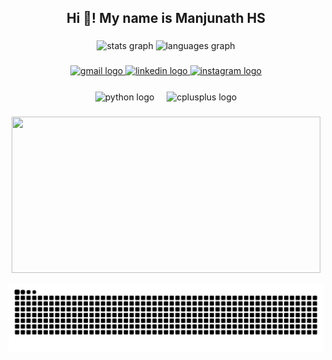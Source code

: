 <!-- Introduction section -->
<h2 align="center">Hi 👋! My name is Manjunath HS</h2>

###

<!-- Profile stats cards section -->
<div align="center">
  <!-- First profile stats card -->
  <img src="https://github-readme-stats.vercel.app/api?username=Manjunathhs-0003&hide_title=false&hide_rank=false&show_icons=true&include_all_commits=true&count_private=true&disable_animations=false&theme=dracula&locale=en&hide_border=false" height="150" alt="stats graph"  />
  
<!-- Second profile stats card -->
<img src="https://github-readme-stats.vercel.app/api/top-langs?username=Manjunathhs-0003&locale=en&hide_title=false&layout=compact&card_width=48%&langs_count=5&theme=dracula&hide_border=false" height="150" alt="languages graph"  />

</div>

###

<!-- Contact section -->
<div align="center">
  <!-- Gmail logo with mailto link -->
  <a href="mailto:hsmanjunathhsmanjunath@gmail.com" target="_blank">
    <img src="https://img.shields.io/static/v1?message=Gmail&logo=gmail&label=&color=D14836&logoColor=white&labelColor=&style=for-the-badge" height="35" alt="gmail logo" />
  </a>
  
  <!-- LinkedIn logo with LinkedIn profile link -->
  <a href="https://www.linkedin.com/in/manjunath-hs003" target="_blank">
    <img src="https://img.shields.io/static/v1?message=LinkedIn&logo=linkedin&label=&color=0077B5&logoColor=white&labelColor=&style=for-the-badge" height="35" alt="linkedin logo" />
  </a>
  
  <!-- Instagram logo with Instagram profile link -->
  <a href="https://www.instagram.com/_manjunathhs?igsh=MWJvenZmNDBsanN6OQ==" target="_blank">
    <img src="https://img.shields.io/static/v1?message=Instagram&logo=instagram&label=&color=E4405F&logoColor=white&labelColor=&style=for-the-badge" height="35" alt="instagram logo" />
  </a>
</div>

###

<!-- Programming language icons section -->
<div align="center">
  <!-- Python logo -->
  <img src="https://cdn.jsdelivr.net/gh/devicons/devicon/icons/python/python-original.svg" align="center" height="50" alt="python logo"  />
  <!-- Spacer -->
  <img width="12" />
  <!-- C++ logo -->
  <img src="https://cdn.jsdelivr.net/gh/devicons/devicon/icons/cplusplus/cplusplus-original.svg" align="center" height="50" alt="cplusplus logo"  />
</div>

###

<!-- Streak stats section -->
<p align="center">
  <img height="250" width="99%" src="https://github-readme-streak-stats.herokuapp.com/?user=Manjunathhs-0003&hide_border=true&theme=dracula" card_width=320/>
</p>


<!-- Snake animation section -->
<img src="https://raw.githubusercontent.com/Manjunathhs-0003/Manjunathhs-0003/output/snake.svg" alt="Snake animation" />

###
